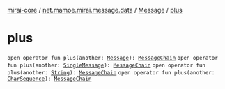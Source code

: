 [mirai-core](../../index.md) / [net.mamoe.mirai.message.data](../index.md) / [Message](index.md) / [plus](./plus.md)

# plus

`open operator fun plus(another: `[`Message`](index.md)`): `[`MessageChain`](../-message-chain/index.md)
`open operator fun plus(another: `[`SingleMessage`](../-single-message/index.md)`): `[`MessageChain`](../-message-chain/index.md)
`open operator fun plus(another: `[`String`](https://kotlinlang.org/api/latest/jvm/stdlib/kotlin/-string/index.html)`): `[`MessageChain`](../-message-chain/index.md)
`open operator fun plus(another: `[`CharSequence`](https://kotlinlang.org/api/latest/jvm/stdlib/kotlin/-char-sequence/index.html)`): `[`MessageChain`](../-message-chain/index.md)